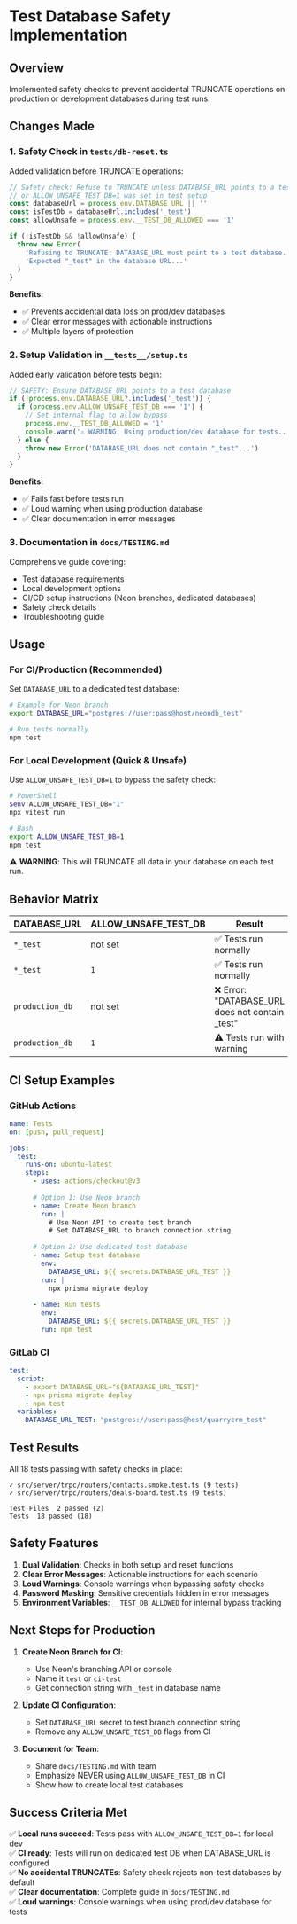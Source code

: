 # Test Database Safety Implementation

## Overview

Implemented safety checks to prevent accidental TRUNCATE operations on production or development databases during test runs.

## Changes Made

### 1. Safety Check in `tests/db-reset.ts`

Added validation before TRUNCATE operations:

```typescript
// Safety check: Refuse to TRUNCATE unless DATABASE_URL points to a test DB
// or ALLOW_UNSAFE_TEST_DB=1 was set in test setup
const databaseUrl = process.env.DATABASE_URL || ''
const isTestDb = databaseUrl.includes('_test')
const allowUnsafe = process.env.__TEST_DB_ALLOWED === '1'

if (!isTestDb && !allowUnsafe) {
  throw new Error(
    'Refusing to TRUNCATE: DATABASE_URL must point to a test database. ' +
    'Expected "_test" in the database URL...'
  )
}
```

**Benefits:**
- ✅ Prevents accidental data loss on prod/dev databases
- ✅ Clear error messages with actionable instructions
- ✅ Multiple layers of protection

### 2. Setup Validation in `__tests__/setup.ts`

Added early validation before tests begin:

```typescript
// SAFETY: Ensure DATABASE_URL points to a test database
if (!process.env.DATABASE_URL?.includes('_test')) {
  if (process.env.ALLOW_UNSAFE_TEST_DB === '1') {
    // Set internal flag to allow bypass
    process.env.__TEST_DB_ALLOWED = '1'
    console.warn('⚠️ WARNING: Using production/dev database for tests...')
  } else {
    throw new Error('DATABASE_URL does not contain "_test"...')
  }
}
```

**Benefits:**
- ✅ Fails fast before tests run
- ✅ Loud warning when using production database
- ✅ Clear documentation in error messages

### 3. Documentation in `docs/TESTING.md`

Comprehensive guide covering:
- Test database requirements
- Local development options
- CI/CD setup instructions (Neon branches, dedicated databases)
- Safety check details
- Troubleshooting guide

## Usage

### For CI/Production (Recommended)

Set `DATABASE_URL` to a dedicated test database:

```bash
# Example for Neon branch
export DATABASE_URL="postgres://user:pass@host/neondb_test"

# Run tests normally
npm test
```

### For Local Development (Quick & Unsafe)

Use `ALLOW_UNSAFE_TEST_DB=1` to bypass the safety check:

```bash
# PowerShell
$env:ALLOW_UNSAFE_TEST_DB="1"
npx vitest run

# Bash
export ALLOW_UNSAFE_TEST_DB=1
npm test
```

⚠️ **WARNING**: This will TRUNCATE all data in your database on each test run.

## Behavior Matrix

| DATABASE_URL         | ALLOW_UNSAFE_TEST_DB | Result                          |
|----------------------|----------------------|---------------------------------|
| `*_test`             | not set              | ✅ Tests run normally           |
| `*_test`             | `1`                  | ✅ Tests run normally           |
| `production_db`      | not set              | ❌ Error: "DATABASE_URL does not contain _test" |
| `production_db`      | `1`                  | ⚠️ Tests run with warning       |

## CI Setup Examples

### GitHub Actions

```yaml
name: Tests
on: [push, pull_request]

jobs:
  test:
    runs-on: ubuntu-latest
    steps:
      - uses: actions/checkout@v3
      
      # Option 1: Use Neon branch
      - name: Create Neon branch
        run: |
          # Use Neon API to create test branch
          # Set DATABASE_URL to branch connection string
      
      # Option 2: Use dedicated test database
      - name: Setup test database
        env:
          DATABASE_URL: ${{ secrets.DATABASE_URL_TEST }}
        run: |
          npx prisma migrate deploy
      
      - name: Run tests
        env:
          DATABASE_URL: ${{ secrets.DATABASE_URL_TEST }}
        run: npm test
```

### GitLab CI

```yaml
test:
  script:
    - export DATABASE_URL="${DATABASE_URL_TEST}"
    - npx prisma migrate deploy
    - npm test
  variables:
    DATABASE_URL_TEST: "postgres://user:pass@host/quarrycrm_test"
```

## Test Results

All 18 tests passing with safety checks in place:

```
✓ src/server/trpc/routers/contacts.smoke.test.ts (9 tests)
✓ src/server/trpc/routers/deals-board.test.ts (9 tests)

Test Files  2 passed (2)
Tests  18 passed (18)
```

## Safety Features

1. **Dual Validation**: Checks in both setup and reset functions
2. **Clear Error Messages**: Actionable instructions for each scenario
3. **Loud Warnings**: Console warnings when bypassing safety checks
4. **Password Masking**: Sensitive credentials hidden in error messages
5. **Environment Variables**: `__TEST_DB_ALLOWED` for internal bypass tracking

## Next Steps for Production

1. **Create Neon Branch for CI**:
   - Use Neon's branching API or console
   - Name it `test` or `ci-test`
   - Get connection string with `_test` in database name

2. **Update CI Configuration**:
   - Set `DATABASE_URL` secret to test branch connection string
   - Remove any `ALLOW_UNSAFE_TEST_DB` flags from CI

3. **Document for Team**:
   - Share `docs/TESTING.md` with team
   - Emphasize NEVER using `ALLOW_UNSAFE_TEST_DB` in CI
   - Show how to create local test databases

## Success Criteria Met

✅ **Local runs succeed**: Tests pass with `ALLOW_UNSAFE_TEST_DB=1` for local dev  
✅ **CI ready**: Tests will run on dedicated test DB when DATABASE_URL is configured  
✅ **No accidental TRUNCATEs**: Safety check rejects non-test databases by default  
✅ **Clear documentation**: Complete guide in `docs/TESTING.md`  
✅ **Loud warnings**: Console warnings when using prod/dev database for tests
